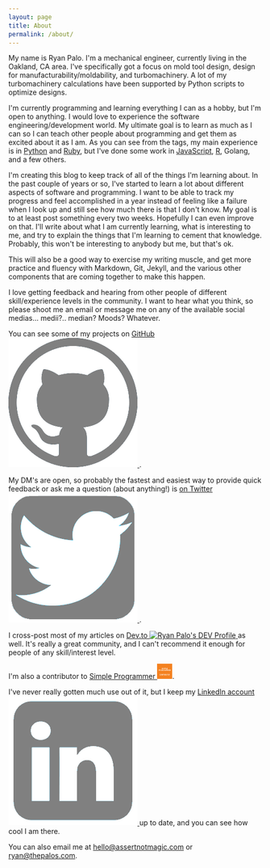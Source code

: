 ```yaml
---
layout: page
title: About
permalink: /about/
---
```


My name is Ryan Palo.  I'm a mechanical engineer, currently living in the Oakland, CA area.  I've specifically got a focus on mold tool design, design for manufacturability/moldability, and turbomachinery.  A lot of my turbomachinery calculations have been supported by Python scripts to optimize designs.

I'm currently programming and learning everything I can as a hobby, but I'm open to anything.  I would love to experience the software engineering/development world.  My ultimate goal is to learn as much as I can so I can teach other people about programming and get them as excited about it as I am.  As you can see from the tags, my main experience is in [Python](/tags/python/) and [Ruby](/tags/ruby/), but I've done some work in [JavaScript](/tags/javascript/), [R](/tags/R/), Golang, and a few others.

I'm creating this blog to keep track of all of the things I'm learning about.  In the past couple of years or so, I've started to learn a lot about different aspects of software and programming.  I want to be able to track my progress and feel accomplished in a year instead of feeling like a failure when I look up and still see how much there is that I don't know.  My goal is to at least post something every two weeks.  Hopefully I can even improve on that.  I'll write about what I am currently learning, what is interesting to me, and try to explain the things that I'm learning to cement that knowledge.  Probably, this won't be interesting to anybody but me, but that's ok.
    
This will also be a good way to exercise my writing muscle, and get more practice and fluency with Markdown, Git, Jekyll, and the various other components that are coming together to make this happen.

I love getting feedback and hearing from other people of different skill/experience levels in the community.  I want to hear what you think, so please shoot me an email or message me on any of the available social medias... medii?.. median?  Moods?  Whatever.

You can see some of my projects on <a href="https://github.com/rpalo">GitHub 
    <img class="contact-link" alt="Ryan's Github" src="/img/github_logo.png">
</a>.

My DM's are open, so probably the fastest and easiest way to provide quick feedback or ask me a question (about anything!) is <a href="https://twitter.com/paytastic">on Twitter 
    <img class="contact-link" alt="Ryan's Twitter" src="/img/twitter_logo.png">
</a>.

I cross-post most of my articles on <a href="https://dev.to/rpalo">Dev.to <img class="contact-link" src="https://d2fltix0v2e0sb.cloudfront.net/dev-badge.svg" alt="Ryan Palo's DEV Profile" height="30" width="30" />
</a> as well.  It's really a great community, and I can't recommend it enough for people of any skill/interest level.

I'm also a contributor to <a href="https://simpleprogrammer.com/author/ryanpalo/">Simple Programmer <img class="contact-link" alt="Ryan Palo's Simple Programmer page" src="/img/sp-badge.png" height="30px" width="30px"></a>.

I've never really gotten much use out of it, but I keep my <a href="https://www.linkedin.com/in/ryan-palo-eit-cswp-9461194b
">LinkedIn account 
    <img class="contact-link" alt="Ryan's Linkedin" src="/img/linkedin_logo.png">
</a> up to date, and you can see how cool I am there.

You can also email me at hello@assertnotmagic.com or ryan@thepalos.com.